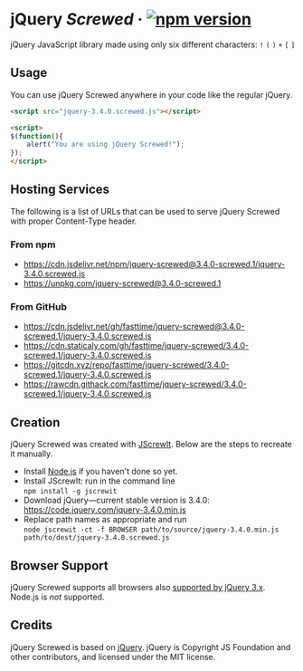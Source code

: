 # jQuery *Screwed* · [![npm version][npm badge]][npm url]

jQuery JavaScript library made using only six different characters: `!` `(` `)` `+` `[` `]`

## Usage

You can use jQuery Screwed anywhere in your code like the regular jQuery.

```html
<script src="jquery-3.4.0.screwed.js"></script>
```

```html
<script>
$(function(){
    alert("You are using jQuery Screwed!");
});
</script>
```

## Hosting Services

The following is a list of URLs that can be used to serve jQuery Screwed with proper Content-Type
header.

### From npm

* https://cdn.jsdelivr.net/npm/jquery-screwed@3.4.0-screwed.1/jquery-3.4.0.screwed.js
* https://unpkg.com/jquery-screwed@3.4.0-screwed.1

### From GitHub

* https://cdn.jsdelivr.net/gh/fasttime/jquery-screwed@3.4.0-screwed.1/jquery-3.4.0.screwed.js
* https://cdn.staticaly.com/gh/fasttime/jquery-screwed/3.4.0-screwed.1/jquery-3.4.0.screwed.js
* https://gitcdn.xyz/repo/fasttime/jquery-screwed/3.4.0-screwed.1/jquery-3.4.0.screwed.js
* https://rawcdn.githack.com/fasttime/jquery-screwed/3.4.0-screwed.1/jquery-3.4.0.screwed.js

## Creation

jQuery Screwed was created with [JScrewIt](https://github.com/fasttime/JScrewIt).
Below are the steps to recreate it manually.

* Install [Node.js](https://nodejs.org) if you haven't done so yet.
* Install JScrewIt: run in the command line<br>
  `npm install -g jscrewit`
* Download jQuery—current stable version is 3.4.0: https://code.jquery.com/jquery-3.4.0.min.js
* Replace path names as appropriate and run<br>
  `node jscrewit -ct -f BROWSER path/to/source/jquery-3.4.0.min.js
  path/to/dest/jquery-3.4.0.screwed.js`

## Browser Support

jQuery Screwed supports all browsers also
[supported by jQuery 3.x](https://jquery.com/browser-support/).
Node.js is *not* supported.

## Credits

jQuery Screwed is based on [jQuery](https://github.com/jquery/jquery).
jQuery is Copyright JS Foundation and other contributors, and licensed under the MIT license.

[npm badge]: https://badge.fury.io/js/jquery-screwed.svg
[npm url]: https://www.npmjs.com/package/jquery-screwed

